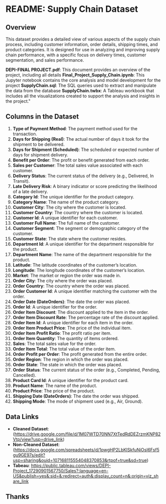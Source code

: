 # README: Supply Chain Dataset

## Overview
This dataset provides a detailed view of various aspects of the supply chain process, including customer information, order details, shipping times, and product categories. It is designed for use in analyzing and improving supply chain performance, with a specific focus on delivery times, customer segmentation, and sales performance.

**DEPI-FINAL PROJECT.pdf**: This document provides an overview of the project, including all details
**Final_Project_Supply_Chain.ipynb**: This Jupyter notebook contains the core analysis and model development for the project
**SupplyChain.sql**: The SQL queries used to extract and manipulate the data from the database
**SupplyChain.twbx**: A Tableau workbook that includes all the visualizations created to support the analysis and insights in the project."
## Columns in the Dataset

1. **Type of Payment Method**: The payment method used for the transaction.
2. **Days for Shipping (Real)**: The actual number of days it took for the shipment to be delivered.
3. **Days for Shipment (Scheduled)**: The scheduled or expected number of days for shipment delivery.
4. **Benefit per Order**: The profit or benefit generated from each order.
5. **Sales per Customer**: The total sales value associated with each customer.
6. **Delivery Status**: The current status of the delivery (e.g., Delivered, In Transit).
7. **Late Delivery Risk**: A binary indicator or score predicting the likelihood of a late delivery.
8. **Category Id**: The unique identifier for the product category.
9. **Category Name**: The name of the product category.
10. **Customer City**: The city where the customer is located.
11. **Customer Country**: The country where the customer is located.
12. **Customer Id**: A unique identifier for each customer.
13. **Customer Full Name**: The full name of the customer.
14. **Customer Segment**: The segment or demographic category of the customer.
15. **Customer State**: The state where the customer resides.
16. **Department Id**: A unique identifier for the department responsible for the product.
17. **Department Name**: The name of the department responsible for the product.
18. **Latitude**: The latitude coordinates of the customer’s location.
19. **Longitude**: The longitude coordinates of the customer’s location.
20. **Market**: The market or region the order was made in.
21. **Order City**: The city where the order was placed.
22. **Order Country**: The country where the order was placed.
23. **Order Customer Id**: A unique identifier matching the customer with the order.
24. **Order Date (DateOrders)**: The date the order was placed.
25. **Order Id**: A unique identifier for the order.
26. **Order Item Discount**: The discount applied to the item in the order.
27. **Order Item Discount Rate**: The percentage rate of the discount applied.
28. **Order Item Id**: A unique identifier for each item in the order.
29. **Order Item Product Price**: The price of the individual item.
30. **Order Item Profit Ratio**: The profit ratio per item.
31. **Order Item Quantity**: The quantity of items ordered.
32. **Sales**: The total sales value for the order.
33. **Order Item Total**: The total value of the order item.
34. **Order Profit per Order**: The profit generated from the entire order.
35. **Order Region**: The region in which the order was placed.
36. **Order State**: The state in which the order was placed.
37. **Order Status**: The current status of the order (e.g., Completed, Pending, Cancelled).
38. **Product Card Id**: A unique identifier for the product card.
39. **Product Name**: The name of the product.
40. **Product Price**: The price of the product.
41. **Shipping Date (DateOrders)**: The date the order was shipped.
42. **Shipping Mode**: The mode of shipment used (e.g., Air, Ground).

## Data Links

- **Cleaned Dataset**: (https://drive.google.com/file/d/1M07WTD70NN7XtTedRdDEZrzmKNP82Vtp/view?usp=drive_link)
- **Non-Cleaned Dataset**: (https://docs.google.com/spreadsheets/d/1pwgHP2LbKlSkfuNiOsI6Fsf5gu9GE97s/edit?usp=sharing&ouid=107168115554048370853&rtpof=true&sd=true)
- **Tabeau**: https://public.tableau.com/views/DEPI-Project_17290901567750/Sales?:language=en-US&publish=yes&:sid=&:redirect=auth&:display_count=n&:origin=viz_share_link

## Thanks
